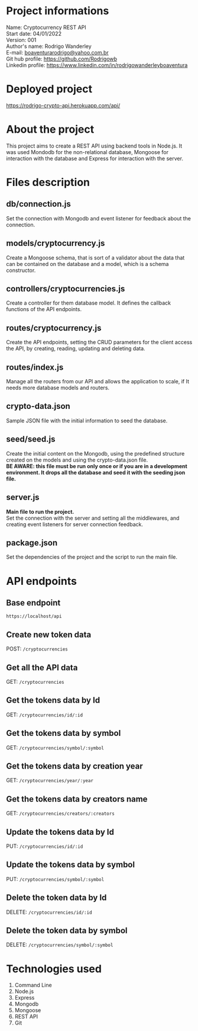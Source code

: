 # Project informations

Name: Cryptocurrency REST API <br />
Start date: 04/01/2022 <br />
Version: 001 <br />
Author's name: Rodrigo Wanderley <br />
E-mail: <boaventurarodrigo@yahoo.com.br> <br />
Git hub profile: <https://github.com/Rodrigowb> <br />
Linkedin profile: <https://www.linkedin.com/in/rodrigowanderleyboaventura> <br />

# Deployed project

https://rodrigo-crypto-api.herokuapp.com/api/

# About the project

This project aims to create a REST API using backend tools in Node.js. It was used Mondodb for the non-relational database, Mongoose for interaction with the database and Express for interaction with the server.

# Files description

## db/connection.js

Set the connection with Mongodb and event listener for feedback about the connection.

## models/cryptocurrency.js

Create a Mongoose schema, that is sort of a validator about the data that can be contained on the database and a model, which is a schema constructor.

## controllers/cryptocurrencies.js

Create a controller for them database model. It defines the callback functions of the API endpoints.

## routes/cryptocurrency.js

Create the API endpoints, setting the CRUD parameters for the client access the API, by creating, reading, updating and deleting data.

## routes/index.js

Manage all the routers from our API and allows the application to scale, if It needs more database models and routers.

## crypto-data.json

Sample JSON file with the initial information to seed the database.

## seed/seed.js

Create the initial content on the Mongodb, using the predefined structure created on the models and using the crypto-data.json file.<br/>
**BE AWARE: this file must be run only once or if you are in a development environment. It drops all the database and seed it with the seeding json file.**

## server.js

**Main file to run the project.** </br>
Set the connection with the server and setting all the middlewares, and creating event listeners for server connection feedback.

## package.json

Set the dependencies of the project and the script to run the main file.

# API endpoints

## Base endpoint

`https://localhost/api`

## Create new token data

POST: `/cryptocurrencies`

## Get all the API data

GET: `/cryptocurrencies`

## Get the tokens data by Id

GET: `/cryptocurrencies/id/:id`

## Get the tokens data by symbol

GET: `/cryptocurrencies/symbol/:symbol`

## Get the tokens data by creation year

GET: `/cryptocurrencies/year/:year`

## Get the tokens data by creators name

GET: `/cryptocurrencies/creators/:creators`

## Update the tokens data by Id

PUT: `/cryptocurrencies/id/:id`

## Update the tokens data by symbol

PUT: `/cryptocurrencies/symbol/:symbol`

## Delete the token data by Id

DELETE: `/cryptocurrencies/id/:id`

## Delete the token data by symbol

DELETE: `/cryptocurrencies/symbol/:symbol`

# Technologies used

1. Command Line
2. Node.js
3. Express
4. Mongodb
5. Mongoose
6. REST API
7. Git
